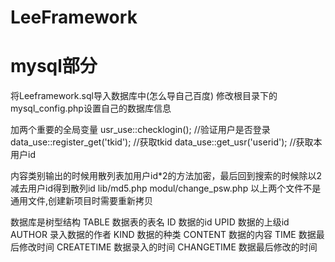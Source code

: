 # LeeFramework

# mysql部分
将Leeframework.sql导入数据库中(怎么导自己百度)
修改根目录下的mysql_config.php设置自己的数据库信息



加两个重要的全局变量
usr_use::checklogin();                                  //验证用户是否登录
data_use::register_get('tkid');                         //获取tkid
data_use::get_usr('userid');                            //获取本用户id


内容类别输出的时候用散列表加用户id*2的方法加密，最后回到搜索的时候除以2减去用户id得到散列id
lib/md5.php
modul/change_psw.php
以上两个文件不是通用文件,创建新项目时需要重新拷贝









数据库是树型结构
TABLE                   数据表的表名
ID                      数据的id
UPID                    数据的上级id
AUTHOR                  录入数据的作者
KIND                    数据的种类
CONTENT                 数据的内容
TIME                    数据最后修改时间
CREATETIME              数据录入的时间
CHANGETIME              数据最后修改的时间


